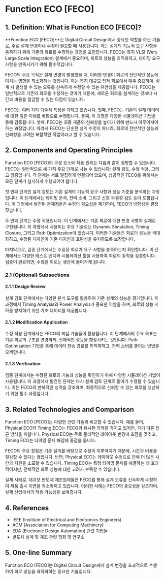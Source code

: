 # Function ECO [FECO]

## 1. Definition: What is **Function ECO [FECO]**?
**Function ECO [FECO]**는 Digital Circuit Design에서 중요한 역할을 하는 기술로, 주로 설계 변경이나 수정이 필요할 때 사용됩니다. 이는 설계의 기능적 요구 사항을 충족하기 위해 기존의 회로를 수정하는 과정을 포함합니다. FECO는 특히 VLSI (Very Large Scale Integration) 설계에서 중요하며, 회로의 성능을 최적화하고, 타이밍 요구사항을 만족시키기 위해 필수적입니다.

FECO의 주요 목적은 설계 변경이 발생했을 때, 이러한 변경이 회로의 전반적인 성능에 미치는 영향을 최소화하는 것입니다. 이는 특히 대규모 집적 회로에서 매우 중요하며, 설계 시 발생할 수 있는 오류를 신속하게 수정할 수 있는 유연성을 제공합니다. FECO는 일반적으로 기존의 회로를 수정하는 것이기 때문에, 새로운 회로를 설계하는 것보다 시간과 비용을 절감할 수 있는 이점이 있습니다.

FECO는 여러 가지 기술적 특징을 가지고 있습니다. 첫째, FECO는 기존의 설계 데이터에 대한 깊은 이해를 바탕으로 수행됩니다. 둘째, 이 과정은 다양한 시뮬레이션 기법을 통해 검증됩니다. 셋째, FECO는 최종 제품의 신뢰성을 높이기 위해 반드시 이루어져야 하는 과정입니다. 따라서 FECO는 단순한 설계 수정이 아니라, 회로의 전반적인 성능과 신뢰성을 고려한 복합적인 작업이라고 할 수 있습니다.

## 2. Components and Operating Principles
Function ECO [FECO]의 구성 요소와 작동 원리는 다음과 같이 설명할 수 있습니다. FECO는 일반적으로 세 가지 주요 단계로 나눌 수 있습니다: 설계 검토, 수정 적용, 그리고 검증입니다. 각 단계는 서로 밀접하게 연결되어 있으며, 성공적인 FECO를 위해서는 모든 단계가 철저하게 수행되어야 합니다.

첫 번째 단계인 설계 검토는 기존 설계의 기능적 요구 사항과 성능 기준을 분석하는 과정입니다. 이 단계에서는 타이밍 분석, 전력 소비, 그리고 신호 무결성 검토 등이 포함됩니다. 이 과정에서 발견된 문제점들은 수정의 필요성을 제기하며, FECO의 방향성을 결정짓습니다.

두 번째 단계는 수정 적용입니다. 이 단계에서는 기존 회로에 대한 변경 사항이 실제로 구현됩니다. 이 과정에서 사용되는 주요 기술로는 Dynamic Simulation, Timing Closure, 그리고 Path Optimization이 있습니다. 이러한 기술들은 회로의 성능을 극대화하고, 수정된 디자인이 기존 디자인과 호환성을 유지하도록 보장합니다.

마지막으로, 검증 단계에서는 수정된 회로가 요구 사항을 충족하는지 확인합니다. 이 단계에서는 다양한 테스트 벤치와 시뮬레이션 툴을 사용하여 회로의 동작을 검증합니다. 검증이 완료되면, 수정된 회로는 생산에 들어가게 됩니다.

### 2.1 (Optional) Subsections
#### 2.1.1 Design Review
설계 검토 단계에서는 다양한 분석 도구를 활용하여 기존 설계의 성능을 평가합니다. 이 과정에서 Timing Analysis와 Power Analysis가 중요한 역할을 하며, 회로의 성능 저하를 방지하기 위한 기초 데이터를 제공합니다.

#### 2.1.2 Modification Application
수정 적용 단계에서는 FECO의 핵심 기술들이 활용됩니다. 이 단계에서의 주요 목표는 기존 회로의 구조를 변경하되, 전체적인 성능을 향상시키는 것입니다. Path Optimization 기법을 통해 데이터 전송 경로를 최적화하고, 전력 소비를 줄이는 방법을 모색합니다.

#### 2.1.3 Verification
검증 단계에서는 수정된 회로의 기능과 성능을 확인하기 위해 다양한 시뮬레이션 기법이 사용됩니다. 이 과정에서 발견된 문제는 다시 설계 검토 단계로 돌아가 수정될 수 있습니다. 이는 FECO의 반복적인 성격을 강조하며, 최종적으로 신뢰할 수 있는 회로를 생산하기 위한 필수 과정입니다.

## 3. Related Technologies and Comparison
Function ECO [FECO]는 다양한 관련 기술과 비교할 수 있습니다. 예를 들어, Physical ECO와 Timing ECO는 FECO와 유사한 목적을 가지고 있지만, 각기 다른 접근 방식을 취합니다. Physical ECO는 주로 물리적인 레이아웃 변경에 초점을 맞추고, Timing ECO는 타이밍 문제 해결에 중점을 둡니다.

FECO의 주요 장점은 기존 설계를 바탕으로 수정이 이루어지기 때문에, 시간과 비용을 절감할 수 있다는 점입니다. 반면, Physical ECO는 레이아웃 수정으로 인해 더 많은 시간과 자원을 소모할 수 있습니다. Timing ECO는 특정 타이밍 문제를 해결하는 데 효과적이지만, 전체적인 회로 성능에 대한 고려가 부족할 수 있습니다.

실제 사례로, 대규모 반도체 제조업체들은 FECO를 통해 설계 오류를 신속하게 수정하여 제품 출시 지연을 최소화하고 있습니다. 이러한 사례는 FECO의 중요성을 강조하며, 실제 산업에서의 적용 가능성을 보여줍니다.

## 4. References
- IEEE (Institute of Electrical and Electronics Engineers)
- ACM (Association for Computing Machinery)
- EDA (Electronic Design Automation) 관련 기업들
- 반도체 설계 및 제조 관련 학회 및 연구소

## 5. One-line Summary
Function ECO [FECO]는 Digital Circuit Design에서 설계 변경을 효과적으로 수행하여 회로 성능을 최적화하는 중요한 기술입니다.